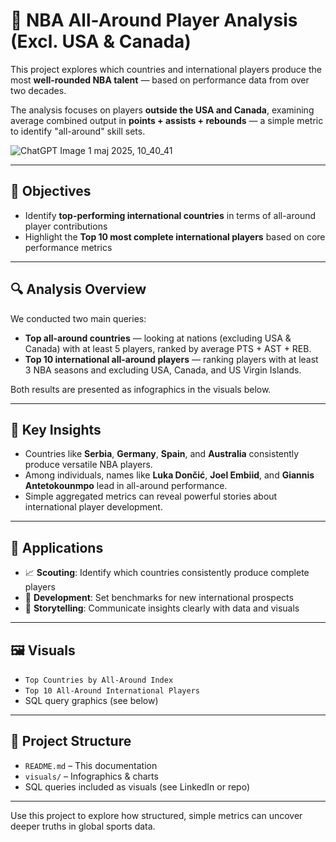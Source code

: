 # 🏀 NBA All-Around Player Analysis (Excl. USA & Canada)

This project explores which countries and international players produce the most **well-rounded NBA talent** — based on performance data from over two decades.

The analysis focuses on players **outside the USA and Canada**, examining average combined output in **points + assists + rebounds** — a simple metric to identify "all-around" skill sets.

![ChatGPT Image 1 maj 2025, 10_40_41](https://github.com/user-attachments/assets/8cffe3ab-cfad-44ec-a0a6-6983052bb073)

---

## 📌 Objectives

- Identify **top-performing international countries** in terms of all-around player contributions  
- Highlight the **Top 10 most complete international players** based on core performance metrics

---

## 🔍 Analysis Overview

We conducted two main queries:

- **Top all-around countries** — looking at nations (excluding USA & Canada) with at least 5 players, ranked by average PTS + AST + REB.
- **Top 10 international all-around players** — ranking players with at least 3 NBA seasons and excluding USA, Canada, and US Virgin Islands.

Both results are presented as infographics in the visuals below.

---

## 🧠 Key Insights

- Countries like **Serbia**, **Germany**, **Spain**, and **Australia** consistently produce versatile NBA players.
- Among individuals, names like **Luka Dončić**, **Joel Embiid**, and **Giannis Antetokounmpo** lead in all-around performance.
- Simple aggregated metrics can reveal powerful stories about international player development.

---

## 💼 Applications

- 📈 **Scouting**: Identify which countries consistently produce complete players  
- 🧱 **Development**: Set benchmarks for new international prospects  
- 📣 **Storytelling**: Communicate insights clearly with data and visuals

---

## 🖼️ Visuals

- `Top Countries by All-Around Index`  
- `Top 10 All-Around International Players`  
- SQL query graphics (see below)

---

## 📁 Project Structure

- `README.md` – This documentation  
- `visuals/` – Infographics & charts  
- SQL queries included as visuals (see LinkedIn or repo)

---

Use this project to explore how structured, simple metrics can uncover deeper truths in global sports data.
